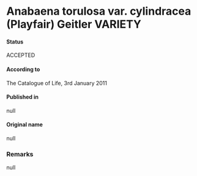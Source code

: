 # Anabaena torulosa var. cylindracea (Playfair) Geitler VARIETY

#### Status
ACCEPTED

#### According to
The Catalogue of Life, 3rd January 2011

#### Published in
null

#### Original name
null

### Remarks
null